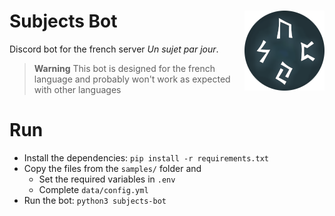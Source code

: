 <h1>Subjects Bot<img src=".readme/logo.png" align="right"></h1>

Discord bot for the french server *Un sujet par jour*.

> **Warning**
> This bot is designed for the french language and probably won't work as expected with other languages

# Run

- Install the dependencies: `pip install -r requirements.txt`
- Copy the files from the `samples/` folder and
    - Set the required variables in `.env`
    - Complete `data/config.yml`
- Run the bot: `python3 subjects-bot`
